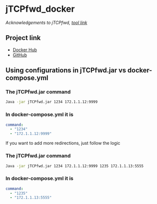 # jTCPfwd_docker

_Acknowledgements to jTCPfwd, [tool link](https://jtcpfwd.sourceforge.net/)_

## Project link
- [Docker Hub](https://hub.docker.com/r/matias1araya/jtcpfwd)
- [GitHub](https://github.com/MatiasFAC/jTCPfwd_docker)

## Using configurations in jTCPfwd.jar vs docker-compose.yml

### The jTCPfwd.jar command

```bash
Java -jar jTCPfwd.jar 1234 172.1.1.12:9999
```

### In docker-compose.yml it is

```yaml
command: 
  - "1234"
  - "172.1.1.12:9999"
```

If you want to add more redirections, just follow the logic

### The jTCPfwd.jar command

```bash
Java -jar jTCPfwd.jar 1234 172.1.1.12:9999 1235 172.1.1.13:5555
```

### In docker-compose.yml it is

```yaml
command: 
  - "1235"
  - "172.1.1.13:5555"
```